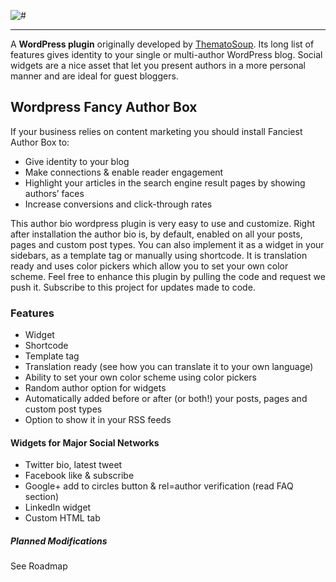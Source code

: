 ![#](#)
***
A **WordPress plugin** originally developed by [ThematoSoup](http://thematosoup.com/). Its long list of features gives identity to your single or multi-author WordPress blog. Social widgets are a nice asset that let you present authors in a more personal manner and are ideal for guest bloggers.
## Wordpress Fancy Author Box
 If your business relies on content marketing you should install Fanciest Author Box to:

* Give identity to your blog
* Make connections & enable reader engagement
* Highlight your articles in the search engine result pages by showing authors’ faces
* Increase conversions and click-through rates

This author bio wordpress plugin is very easy to use and customize. Right after installation the author bio is, by default, enabled on all your posts, pages and custom post types. You can also implement it as a widget in your sidebars, as a template tag or manually using shortcode. It is translation ready and uses color pickers which allow you to set your own color scheme. Feel free to enhance this plugin by pulling the code and request we push it.  Subscribe to this project for updates made to code.

### Features

* Widget
* Shortcode
* Template tag
* Translation ready (see how you can translate it to your own language)
* Ability to set your own color scheme using color pickers
* Random author option for widgets
* Automatically added before or after (or both!) your posts, pages and custom post types
* Option to show it in your RSS feeds

#### Widgets for Major Social Networks
* Twitter bio, latest tweet
* Facebook like & subscribe
* Google+ add to circles button & rel=author verification (read FAQ section)
* LinkedIn widget
* Custom HTML tab

##### Planned Modifications
See Roadmap
